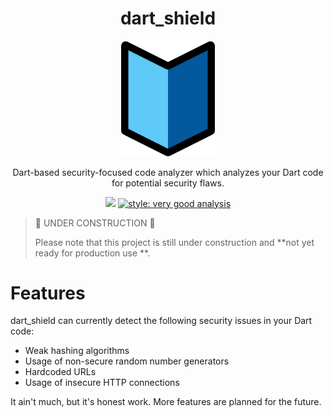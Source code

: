 <h1 align="center">dart_shield</h1>

<div align="center">
    <picture>
    <source media="(prefers-color-scheme: light)" srcset="resources/img/shield-logo.svg">
        <img alt="Dart Shield" src="resources/img/shield-logo.svg" width="150">
    </picture>
    <p>Dart-based security-focused code analyzer which analyzes your Dart code for potential security flaws.</p>
    <a href="https://github.com/yardexx/dart_shield/actions/workflows/dart.yml"><img src="https://github.com/yardexx/dart_shield/actions/workflows/dart.yml/badge.svg"/></a>
    <a href="https://pub.dev/packages/very_good_analysis"><img src="https://img.shields.io/badge/style-very_good_analysis-B22C89.svg" alt="style: very good analysis"></a>
</div>


> 🚧 UNDER CONSTRUCTION 🚧
>
> Please note that this project is still under construction and **not yet ready for production use
**.

# Features

dart_shield can currently detect the following security issues in your Dart code:

- Weak hashing algorithms
- Usage of non-secure random number generators
- Hardcoded URLs
- Usage of insecure HTTP connections

It ain't much, but it's honest work. More features are planned for the future.
